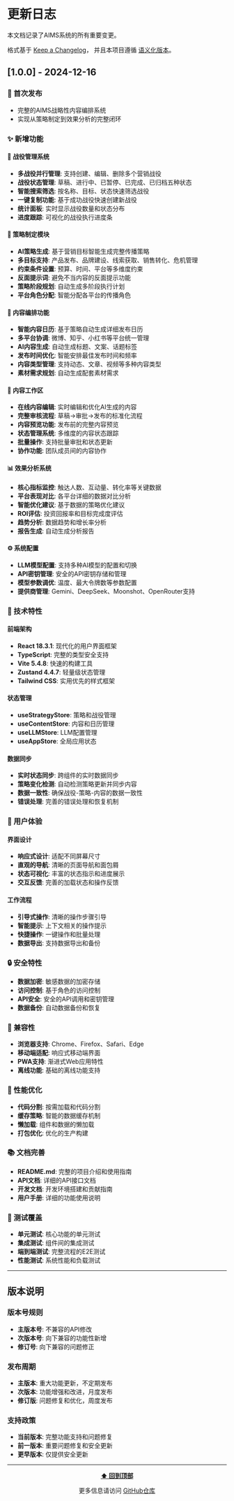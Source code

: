 # 更新日志

本文档记录了AIMS系统的所有重要变更。

格式基于 [Keep a Changelog](https://keepachangelog.com/zh-CN/1.0.0/)，
并且本项目遵循 [语义化版本](https://semver.org/lang/zh-CN/)。

## [1.0.0] - 2024-12-16

### 🎉 首次发布
- 完整的AIMS战略性内容编排系统
- 实现从策略制定到效果分析的完整闭环

### ✨ 新增功能

#### 🏢 战役管理系统
- **多战役并行管理**: 支持创建、编辑、删除多个营销战役
- **战役状态管理**: 草稿、进行中、已暂停、已完成、已归档五种状态
- **智能搜索筛选**: 按名称、目标、状态快速筛选战役
- **一键复制功能**: 基于成功战役快速创建新战役
- **统计面板**: 实时显示战役数量和状态分布
- **进度跟踪**: 可视化的战役执行进度条

#### 🎯 策略制定模块
- **AI策略生成**: 基于营销目标智能生成完整传播策略
- **多目标支持**: 产品发布、品牌建设、线索获取、销售转化、危机管理
- **约束条件设置**: 预算、时间、平台等多维度约束
- **反面提示词**: 避免不当内容的反面提示功能
- **策略阶段规划**: 自动生成多阶段执行计划
- **平台角色分配**: 智能分配各平台的传播角色

#### 📅 内容编排功能
- **智能内容日历**: 基于策略自动生成详细发布日历
- **多平台协调**: 微博、知乎、小红书等平台统一管理
- **AI内容生成**: 自动生成标题、文案、话题标签
- **发布时间优化**: 智能安排最佳发布时间和频率
- **内容类型管理**: 支持动态、文章、视频等多种内容类型
- **素材需求规划**: 自动生成配套素材需求

#### 📝 内容工作区
- **在线内容编辑**: 实时编辑和优化AI生成的内容
- **完整审核流程**: 草稿→审批→发布的标准化流程
- **内容预览功能**: 发布前的完整内容预览
- **状态管理系统**: 多维度的内容状态跟踪
- **批量操作**: 支持批量审批和状态更新
- **协作功能**: 团队成员间的内容协作

#### 📊 效果分析系统
- **核心指标监控**: 触达人数、互动量、转化率等关键数据
- **平台表现对比**: 各平台详细的数据对比分析
- **智能优化建议**: 基于数据的策略优化建议
- **ROI评估**: 投资回报率和目标完成度评估
- **趋势分析**: 数据趋势和增长率分析
- **报告生成**: 自动生成分析报告

#### ⚙️ 系统配置
- **LLM模型配置**: 支持多种AI模型的配置和切换
- **API密钥管理**: 安全的API密钥存储和管理
- **模型参数调优**: 温度、最大令牌数等参数配置
- **提供商管理**: Gemini、DeepSeek、Moonshot、OpenRouter支持

### 🔧 技术特性

#### 前端架构
- **React 18.3.1**: 现代化的用户界面框架
- **TypeScript**: 完整的类型安全支持
- **Vite 5.4.8**: 快速的构建工具
- **Zustand 4.4.7**: 轻量级状态管理
- **Tailwind CSS**: 实用优先的样式框架

#### 状态管理
- **useStrategyStore**: 策略和战役管理
- **useContentStore**: 内容和日历管理
- **useLLMStore**: LLM配置管理
- **useAppStore**: 全局应用状态

#### 数据同步
- **实时状态同步**: 跨组件的实时数据同步
- **策略变化检测**: 自动检测策略更新并同步内容
- **数据一致性**: 确保战役-策略-内容的数据一致性
- **错误处理**: 完善的错误处理和恢复机制

### 🎨 用户体验

#### 界面设计
- **响应式设计**: 适配不同屏幕尺寸
- **直观的导航**: 清晰的页面导航和面包屑
- **状态可视化**: 丰富的状态指示和进度展示
- **交互反馈**: 完善的加载状态和操作反馈

#### 工作流程
- **引导式操作**: 清晰的操作步骤引导
- **智能提示**: 上下文相关的操作提示
- **快捷操作**: 一键操作和批量处理
- **数据导出**: 支持数据导出和备份

### 🔒 安全特性
- **数据加密**: 敏感数据的加密存储
- **访问控制**: 基于角色的访问控制
- **API安全**: 安全的API调用和密钥管理
- **数据备份**: 自动数据备份和恢复

### 📱 兼容性
- **浏览器支持**: Chrome、Firefox、Safari、Edge
- **移动端适配**: 响应式移动端界面
- **PWA支持**: 渐进式Web应用特性
- **离线功能**: 基础的离线功能支持

### 🚀 性能优化
- **代码分割**: 按需加载和代码分割
- **缓存策略**: 智能的数据缓存机制
- **懒加载**: 组件和数据的懒加载
- **打包优化**: 优化的生产构建

### 📚 文档完善
- **README.md**: 完整的项目介绍和使用指南
- **API文档**: 详细的API接口文档
- **开发文档**: 开发环境搭建和贡献指南
- **用户手册**: 详细的功能使用说明

### 🧪 测试覆盖
- **单元测试**: 核心功能的单元测试
- **集成测试**: 组件间的集成测试
- **端到端测试**: 完整流程的E2E测试
- **性能测试**: 系统性能和负载测试

---

## 版本说明

### 版本号规则
- **主版本号**: 不兼容的API修改
- **次版本号**: 向下兼容的功能性新增
- **修订号**: 向下兼容的问题修正

### 发布周期
- **主版本**: 重大功能更新，不定期发布
- **次版本**: 功能增强和改进，月度发布
- **修订版**: 问题修复和优化，周度发布

### 支持政策
- **当前版本**: 完整功能支持和问题修复
- **前一版本**: 重要问题修复和安全更新
- **更早版本**: 仅提供安全更新

---

<div align="center">

**[⬆ 回到顶部](#更新日志)**

更多信息请访问 [GitHub仓库](https://github.com/solihe/aims)

</div>
